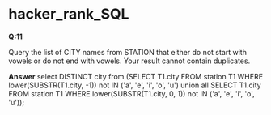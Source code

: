 # hacker_rank_SQL
**Q:11**

Query the list of CITY names from STATION that either do not start with vowels or do not end with vowels. Your result cannot contain duplicates.

**Answer**
select DISTINCT city from (SELECT T1.city FROM station T1 WHERE lower(SUBSTR(T1.city, -1)) not IN ('a', 'e', 'i', 'o', 'u') union all SELECT T1.city FROM station T1 WHERE lower(SUBSTR(T1.city, 0, 1)) not IN ('a', 'e', 'i', 'o', 'u'));
